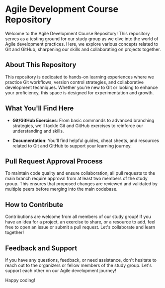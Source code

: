 # Agile Development Course Repository

Welcome to the Agile Development Course Repository! This repository serves as a testing ground for our study group as we dive into the world of Agile development practices. Here, we explore various concepts related to Git and GitHub, sharpening our skills and collaborating on projects together.

## About This Repository

This repository is dedicated to hands-on learning experiences where we practice Git workflows, version control strategies, and collaborative development techniques. Whether you're new to Git or looking to enhance your proficiency, this space is designed for experimentation and growth.

## What You'll Find Here
  
- **Git/GitHub Exercises**: From basic commands to advanced branching strategies, we'll tackle Git and GitHub exercises to reinforce our understanding and skills.

- **Documentation**: You'll find helpful guides, cheat sheets, and resources related to Git and GitHub to support your learning journey.

## Pull Request Approval Process

To maintain code quality and ensure collaboration, all pull requests to the main branch require approval from at least two members of the study group. This ensures that proposed changes are reviewed and validated by multiple peers before merging into the main codebase.

## How to Contribute

Contributions are welcome from all members of our study group! If you have an idea for a project, an exercise to share, or a resource to add, feel free to open an issue or submit a pull request. Let's collaborate and learn together!

## Feedback and Support

If you have any questions, feedback, or need assistance, don't hesitate to reach out to the organizers or fellow members of the study group. Let's support each other on our Agile development journey!

Happy coding!

